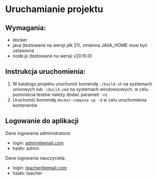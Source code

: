# Uruchamianie projektu

## Wymagania:
- docker
- java (testowane na wersji jdk 21), zmienna JAVA_HOME musi być ustawiona
- node.js (testowane na wersji v20.10.0)

## Instrukcja uruchomienia:
1. W katalogu projektu uruchomić komendę `./build.sh` na systemach unixowych lub `.\build.cmd` na systemach windowsowych, w celu pominiecia testów należy dodać parametr `-nt`
2. Uruchomić komendę `docker-compose up -d` w celu uruchomienia kontenerów

## Logowanie do aplikacji

Dane logowania administratora:
- login: admin@email.com
- hasło: admin

Dane logowania nauczyciela:
- login: teacher@email.com
- hasło: teacher
